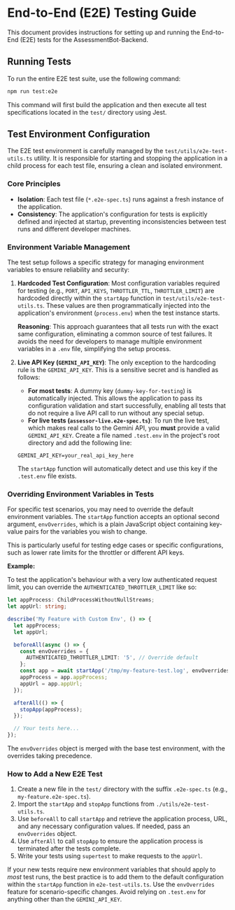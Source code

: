 # End-to-End (E2E) Testing Guide

This document provides instructions for setting up and running the End-to-End (E2E) tests for the AssessmentBot-Backend.

## Running Tests

To run the entire E2E test suite, use the following command:

```bash
npm run test:e2e
```

This command will first build the application and then execute all test specifications located in the `test/` directory using Jest.

## Test Environment Configuration

The E2E test environment is carefully managed by the `test/utils/e2e-test-utils.ts` utility. It is responsible for starting and stopping the application in a child process for each test file, ensuring a clean and isolated environment.

### Core Principles

- **Isolation**: Each test file (`*.e2e-spec.ts`) runs against a fresh instance of the application.
- **Consistency**: The application's configuration for tests is explicitly defined and injected at startup, preventing inconsistencies between test runs and different developer machines.

### Environment Variable Management

The test setup follows a specific strategy for managing environment variables to ensure reliability and security:

1.  **Hardcoded Test Configuration**: Most configuration variables required for testing (e.g., `PORT`, `API_KEYS`, `THROTTLER_TTL`, `THROTTLER_LIMIT`) are hardcoded directly within the `startApp` function in `test/utils/e2e-test-utils.ts`. These values are then programmatically injected into the application's environment (`process.env`) when the test instance starts.

    **Reasoning**: This approach guarantees that all tests run with the exact same configuration, eliminating a common source of test failures. It avoids the need for developers to manage multiple environment variables in a `.env` file, simplifying the setup process.

2.  **Live API Key (`GEMINI_API_KEY`)**: The only exception to the hardcoding rule is the `GEMINI_API_KEY`. This is a sensitive secret and is handled as follows:
    - **For most tests**: A dummy key (`dummy-key-for-testing`) is automatically injected. This allows the application to pass its configuration validation and start successfully, enabling all tests that do not require a live API call to run without any special setup.
    - **For live tests (`assessor-live.e2e-spec.ts`)**: To run the live test, which makes real calls to the Gemini API, you **must** provide a valid `GEMINI_API_KEY`. Create a file named `.test.env` in the project's root directory and add the following line:

    ```
    GEMINI_API_KEY=your_real_api_key_here
    ```

    The `startApp` function will automatically detect and use this key if the `.test.env` file exists.

### Overriding Environment Variables in Tests

For specific test scenarios, you may need to override the default environment variables. The `startApp` function accepts an optional second argument, `envOverrides`, which is a plain JavaScript object containing key-value pairs for the variables you wish to change.

This is particularly useful for testing edge cases or specific configurations, such as lower rate limits for the throttler or different API keys.

**Example:**

To test the application's behaviour with a very low authenticated request limit, you can override the `AUTHENTICATED_THROTTLER_LIMIT` like so:

```typescript
let appProcess: ChildProcessWithoutNullStreams;
let appUrl: string;

describe('My Feature with Custom Env', () => {
  let appProcess;
  let appUrl;

  beforeAll(async () => {
    const envOverrides = {
      AUTHENTICATED_THROTTLER_LIMIT: '5', // Override default
    };
    const app = await startApp('/tmp/my-feature-test.log', envOverrides);
    appProcess = app.appProcess;
    appUrl = app.appUrl;
  });

  afterAll(() => {
    stopApp(appProcess);
  });

  // Your tests here...
});
```

The `envOverrides` object is merged with the base test environment, with the overrides taking precedence.

### How to Add a New E2E Test

1.  Create a new file in the `test/` directory with the suffix `.e2e-spec.ts` (e.g., `my-feature.e2e-spec.ts`).
2.  Import the `startApp` and `stopApp` functions from `./utils/e2e-test-utils.ts`.
3.  Use `beforeAll` to call `startApp` and retrieve the application process, URL, and any necessary configuration values. If needed, pass an `envOverrides` object.
4.  Use `afterAll` to call `stopApp` to ensure the application process is terminated after the tests complete.
5.  Write your tests using `supertest` to make requests to the `appUrl`.

If your new tests require new environment variables that should apply to _most_ test runs, the best practice is to add them to the default configuration within the `startApp` function in `e2e-test-utils.ts`. Use the `envOverrides` feature for scenario-specific changes. Avoid relying on `.test.env` for anything other than the `GEMINI_API_KEY`.
